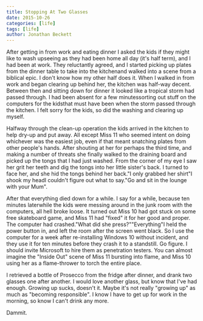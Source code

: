 ```yaml
---
title: Stopping At Two Glasses
date: 2015-10-26
categories: [life]
tags: [life]
author: Jonathan Beckett
---
```


After getting in from work and eating dinner I asked the kids if they might like to wash upseeing as they had been home all day (it's half term), and I had been at work. They reluctantly agreed, and I started picking up plates from the dinner table to take into the kitchenand walked into a scene from a biblical epic. I don't know how my other half does it. When I walked in from work and began clearing up behind her, the kitchen was half-way decent. Between then and sitting down for dinner it looked like a tropical storm had passed through. I had been absent for a few minutessorting out stuff on the computers for the kidsthat must have been when the storm passed through the kitchen. I felt sorry for the kids, so did the washing and clearing up myself.

Halfway through the clean-up operation the kids arrived in the kitchen to help dry-up and put away. All except Miss 11 who seemed intent on doing whichever was the easiest job, even if that meant snatching plates from other people's hands. After shouting at her for perhaps the third time, and making a number of threats she finally walked to the draining board and picked up the tongs that I had just washed. From the corner of my eye I saw her grit her teeth and dig the tongs into her little sister's back. I turned to face her, and she hid the tongs behind her back."I only grabbed her shirt"I shook my headI couldn't figure out what to say."Go and sit in the lounge with your Mum".

After that everything died down for a while. I say for a while, because ten minutes laterwhile the kids were messing around in the junk room with the computers, all hell broke loose. It turned out Miss 10 had got stuck on some free skateboard game, and Miss 11 had "fixed" it for her good and proper. The computer had crashed."What did she press?""Everything"I held the power button in, and left the room after the screen went black. So I use the computer for a week after re-installing Windows 10 without incident, and they use it for ten minutes before they crash it to a standstill. Go figure. I should invite Microsoft to hire them as penetration testers. You can almost imagine the "Inside Out" scene of Miss 11 bursting into flame, and Miss 10 using her as a flame-thrower to torch the entire place.

I retrieved a bottle of Prosecco from the fridge after dinner, and drank two glasses one after another. I would love another glass, but know that I've had enough. Growing up sucks, doesn't it. Maybe it's not really "growing up" as much as "becoming responsible". I know I have to get up for work in the morning, so know I can't drink any more.

Dammit.